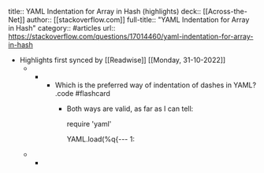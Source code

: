 title:: YAML Indentation for Array in Hash (highlights)
deck:: [[Across-the-Net]]
author:: [[stackoverflow.com]]
full-title:: "YAML Indentation for Array in Hash"
category:: #articles
url:: https://stackoverflow.com/questions/17014460/yaml-indentation-for-array-in-hash

- Highlights first synced by [[Readwise]] [[Monday, 31-10-2022]]
	- -
		- Which is the preferred way of indentation of dashes in YAML? .code #flashcard
			- Both ways are valid, as far as I can tell:
			  
			  require 'yaml'
			  
			  YAML.load(%q{--- 
			  1:
	- -